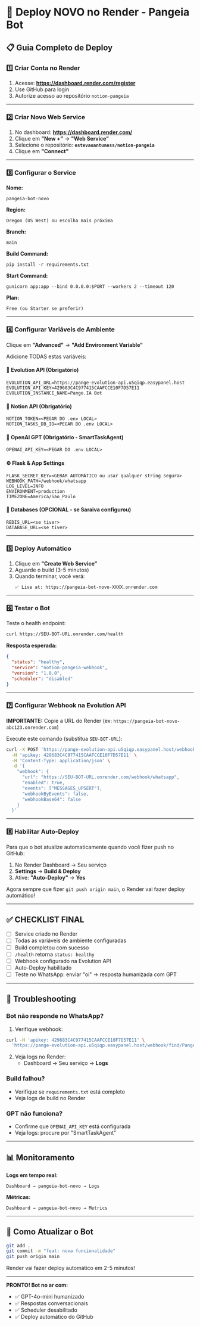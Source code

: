 # 🚀 Deploy NOVO no Render - Pangeia Bot

## 📋 Guia Completo de Deploy

### 1️⃣ Criar Conta no Render

1. Acesse: **https://dashboard.render.com/register**
2. Use GitHub para login
3. Autorize acesso ao repositório `notion-pangeia`

---

### 2️⃣ Criar Novo Web Service

1. No dashboard: **https://dashboard.render.com/**
2. Clique em **"New +"** → **"Web Service"**
3. Selecione o repositório: **`estevaoantuness/notion-pangeia`**
4. Clique em **"Connect"**

---

### 3️⃣ Configurar o Service

**Nome:**
```
pangeia-bot-novo
```

**Region:**
```
Oregon (US West) ou escolha mais próxima
```

**Branch:**
```
main
```

**Build Command:**
```
pip install -r requirements.txt
```

**Start Command:**
```
gunicorn app:app --bind 0.0.0.0:$PORT --workers 2 --timeout 120
```

**Plan:**
```
Free (ou Starter se preferir)
```

---

### 4️⃣ Configurar Variáveis de Ambiente

Clique em **"Advanced"** → **"Add Environment Variable"**

Adicione TODAS estas variáveis:

#### 🔐 Evolution API (Obrigatório)
```
EVOLUTION_API_URL=https://pange-evolution-api.u5qiqp.easypanel.host
EVOLUTION_API_KEY=429683C4C977415CAAFCCE10F7D57E11
EVOLUTION_INSTANCE_NAME=Pange.IA Bot
```

#### 🔐 Notion API (Obrigatório)
```
NOTION_TOKEN=<PEGAR DO .env LOCAL>
NOTION_TASKS_DB_ID=<PEGAR DO .env LOCAL>
```

#### 🔐 OpenAI GPT (Obrigatório - SmartTaskAgent)
```
OPENAI_API_KEY=<PEGAR DO .env LOCAL>
```

#### ⚙️ Flask & App Settings
```
FLASK_SECRET_KEY=<GERAR AUTOMÁTICO ou usar qualquer string segura>
WEBHOOK_PATH=/webhook/whatsapp
LOG_LEVEL=INFO
ENVIRONMENT=production
TIMEZONE=America/Sao_Paulo
```

#### 💾 Databases (OPCIONAL - se Saraiva configurou)
```
REDIS_URL=<se tiver>
DATABASE_URL=<se tiver>
```

---

### 5️⃣ Deploy Automático

1. Clique em **"Create Web Service"**
2. Aguarde o build (3-5 minutos)
3. Quando terminar, você verá:
   ```
   ✅ Live at: https://pangeia-bot-novo-XXXX.onrender.com
   ```

---

### 6️⃣ Testar o Bot

Teste o health endpoint:

```bash
curl https://SEU-BOT-URL.onrender.com/health
```

**Resposta esperada:**
```json
{
  "status": "healthy",
  "service": "notion-pangeia-webhook",
  "version": "1.0.0",
  "scheduler": "disabled"
}
```

---

### 7️⃣ Configurar Webhook na Evolution API

**IMPORTANTE:** Copie a URL do Render (ex: `https://pangeia-bot-novo-abc123.onrender.com`)

Execute este comando (substitua `SEU-BOT-URL`):

```bash
curl -X POST 'https://pange-evolution-api.u5qiqp.easypanel.host/webhook/set/Pange.IA%20Bot' \
  -H 'apikey: 429683C4C977415CAAFCCE10F7D57E11' \
  -H 'Content-Type: application/json' \
  -d '{
    "webhook": {
      "url": "https://SEU-BOT-URL.onrender.com/webhook/whatsapp",
      "enabled": true,
      "events": ["MESSAGES_UPSERT"],
      "webhookByEvents": false,
      "webhookBase64": false
    }
  }'
```

---

### 8️⃣ Habilitar Auto-Deploy

Para que o bot atualize automaticamente quando você fizer push no GitHub:

1. No Render Dashboard → Seu serviço
2. **Settings** → **Build & Deploy**
3. Ative: **"Auto-Deploy"** → **Yes**

Agora sempre que fizer `git push origin main`, o Render vai fazer deploy automático!

---

## ✅ CHECKLIST FINAL

- [ ] Service criado no Render
- [ ] Todas as variáveis de ambiente configuradas
- [ ] Build completou com sucesso
- [ ] `/health` retorna `status: healthy`
- [ ] Webhook configurado na Evolution API
- [ ] Auto-Deploy habilitado
- [ ] Teste no WhatsApp: enviar "oi" → resposta humanizada com GPT

---

## 🐛 Troubleshooting

### Bot não responde no WhatsApp?

1. Verifique webhook:
```bash
curl -H 'apikey: 429683C4C977415CAAFCCE10F7D57E11' \
  'https://pange-evolution-api.u5qiqp.easypanel.host/webhook/find/Pange.IA%20Bot'
```

2. Veja logs no Render:
   - Dashboard → Seu serviço → **Logs**

### Build falhou?

- Verifique se `requirements.txt` está completo
- Veja logs de build no Render

### GPT não funciona?

- Confirme que `OPENAI_API_KEY` está configurada
- Veja logs: procure por "SmartTaskAgent"

---

## 📊 Monitoramento

**Logs em tempo real:**
```
Dashboard → pangeia-bot-novo → Logs
```

**Métricas:**
```
Dashboard → pangeia-bot-novo → Metrics
```

---

## 🔄 Como Atualizar o Bot

```bash
git add .
git commit -m "feat: nova funcionalidade"
git push origin main
```

Render vai fazer deploy automático em 2-5 minutos!

---

**PRONTO! Bot no ar com:**
- ✅ GPT-4o-mini humanizado
- ✅ Respostas conversacionais
- ✅ Scheduler desabilitado
- ✅ Deploy automático do GitHub
